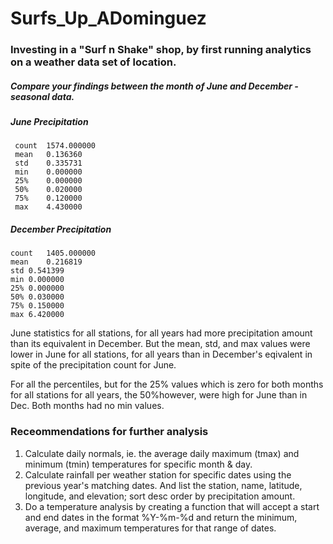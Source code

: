 # Surfs_Up_ADominguez
### Investing in a "Surf n Shake" shop, by first running analytics on a weather data set of location.


##### Compare your findings between the month of June and December -seasonal data.
 
 ##### June Precipitation 
     count	1574.000000          
     mean	0.136360	             
     std	0.335731	               
     min	0.000000	              
     25%	0.000000	               
     50%	0.020000	               
     75%	0.120000             
     max	4.430000          
     
 ##### December Precipitation
    count	1405.000000
    mean	0.216819
    std	0.541399
    min	0.000000
    25%	0.000000
    50%	0.030000
    75%	0.150000
    max	6.420000



June statistics for all stations, for all years had more precipitation amount than its equivalent in December.
But the mean, std, and max values were lower in June for all stations, for all years than in December's eqivalent in spite of the precipitation count for June.

For all the percentiles, but for the 25% values  which is zero for both months for all stations for all years, the 50%however, were high for June than in Dec.
Both months had no min values.


### Receommendations for further analysis
1) Calculate daily normals, ie. the average daily maximum (tmax) and minimum (tmin) temperatures for specific month & day.
2) Calculate rainfall per weather station for specific dates using the previous year's matching dates.
   And list the station, name, latitude, longitude, and elevation; sort desc order by precipitation amount. 
3) Do a temperature analysis by creating a function that will accept a start and end dates in the 
   format %Y-%m-%d and return the minimum, average, and maximum temperatures for that range of dates.
